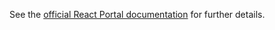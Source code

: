 See the 
[official React Portal documentation](https://reactjs.org/docs/portals.html)
 for further details.